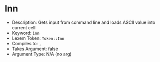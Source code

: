 # Inn
- Description: Gets input from command line and loads ASCII value into current cell
- Keyword: `inn`
- Lexem Token: `Token::Inn`
- Compiles to: `,`
- Takes Argument: false
- Argument Type: N/A (no arg)